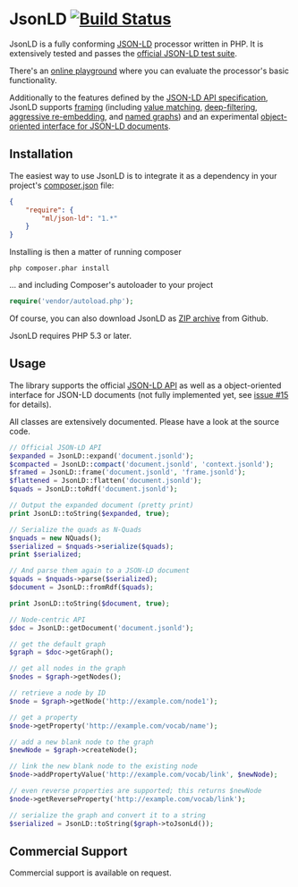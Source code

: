 JsonLD [![Build Status](https://secure.travis-ci.org/lanthaler/JsonLD.png?branch=master)](http://travis-ci.org/lanthaler/JsonLD)
==============

JsonLD is a fully conforming [JSON-LD](http://www.w3.org/TR/json-ld/)
processor written in PHP. It is extensively tested and passes the
[official JSON-LD test suite](https://github.com/json-ld/tests).

There's an [online playground](http://www.markus-lanthaler.com/jsonld/playground/)
where you can evaluate the processor's basic functionality.

Additionally to the features defined by the [JSON-LD API specification](http://www.w3.org/TR/json-ld-api/),
JsonLD supports [framing](http://json-ld.org/spec/latest/json-ld-framing/)
(including [value matching](https://github.com/json-ld/json-ld.org/issues/110),
[deep-filtering](https://github.com/json-ld/json-ld.org/issues/110),
[aggressive re-embedding](https://github.com/json-ld/json-ld.org/issues/119), and
[named graphs](https://github.com/json-ld/json-ld.org/issues/118)) and an experimental
[object-oriented interface for JSON-LD documents](https://github.com/lanthaler/JsonLD/issues/15).


Installation
------------

The easiest way to use JsonLD is to integrate it as a dependency in your
project's [composer.json](https://getcomposer.org/) file:

```json
{
    "require": {
        "ml/json-ld": "1.*"
    }
}
```

Installing is then a matter of running composer

    php composer.phar install

... and including Composer's autoloader to your project

```php
require('vendor/autoload.php');
```

Of course, you can also download JsonLD as
[ZIP archive](https://github.com/lanthaler/JsonLD/releases) from Github.

JsonLD requires PHP 5.3 or later.


Usage
------------

The library supports the official [JSON-LD API](http://www.w3.org/TR/json-ld-api/) as
well as a object-oriented interface for JSON-LD documents (not fully implemented yet,
see [issue #15](https://github.com/lanthaler/JsonLD/issues/15) for details).

All classes are extensively documented. Please have a look at the source code.

```php
// Official JSON-LD API
$expanded = JsonLD::expand('document.jsonld');
$compacted = JsonLD::compact('document.jsonld', 'context.jsonld');
$framed = JsonLD::frame('document.jsonld', 'frame.jsonld');
$flattened = JsonLD::flatten('document.jsonld');
$quads = JsonLD::toRdf('document.jsonld');

// Output the expanded document (pretty print)
print JsonLD::toString($expanded, true);

// Serialize the quads as N-Quads
$nquads = new NQuads();
$serialized = $nquads->serialize($quads);
print $serialized;

// And parse them again to a JSON-LD document
$quads = $nquads->parse($serialized);
$document = JsonLD::fromRdf($quads);

print JsonLD::toString($document, true);

// Node-centric API
$doc = JsonLD::getDocument('document.jsonld');

// get the default graph
$graph = $doc->getGraph();

// get all nodes in the graph
$nodes = $graph->getNodes();

// retrieve a node by ID
$node = $graph->getNode('http://example.com/node1');

// get a property
$node->getProperty('http://example.com/vocab/name');

// add a new blank node to the graph
$newNode = $graph->createNode();

// link the new blank node to the existing node
$node->addPropertyValue('http://example.com/vocab/link', $newNode);

// even reverse properties are supported; this returns $newNode
$node->getReverseProperty('http://example.com/vocab/link');

// serialize the graph and convert it to a string
$serialized = JsonLD::toString($graph->toJsonLd());
```


Commercial Support
------------

Commercial support is available on request.

